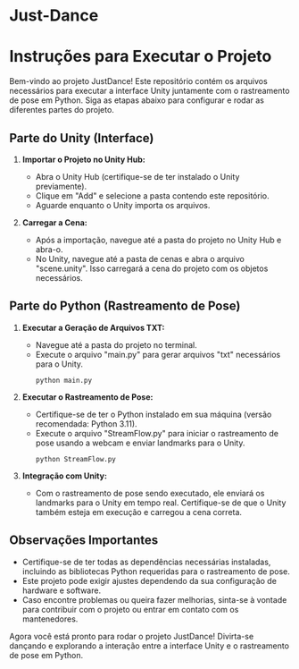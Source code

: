 # Just-Dance

# Instruções para Executar o Projeto

Bem-vindo ao projeto JustDance! Este repositório contém os arquivos necessários para executar a interface Unity juntamente com o rastreamento de pose em Python. Siga as etapas abaixo para configurar e rodar as diferentes partes do projeto.

## Parte do Unity (Interface)

1. **Importar o Projeto no Unity Hub:**
   - Abra o Unity Hub (certifique-se de ter instalado o Unity previamente).
   - Clique em "Add" e selecione a pasta contendo este repositório.
   - Aguarde enquanto o Unity importa os arquivos.

2. **Carregar a Cena:**
   - Após a importação, navegue até a pasta do projeto no Unity Hub e abra-o.
   - No Unity, navegue até a pasta de cenas e abra o arquivo "scene.unity". Isso carregará a cena do projeto com os objetos necessários.

## Parte do Python (Rastreamento de Pose)

1. **Executar a Geração de Arquivos TXT:**
   - Navegue até a pasta do projeto no terminal.
   - Execute o arquivo "main.py" para gerar arquivos "txt" necessários para o Unity.
     ```
     python main.py
     ```

2. **Executar o Rastreamento de Pose:**
   - Certifique-se de ter o Python instalado em sua máquina (versão recomendada: Python 3.11).
   - Execute o arquivo "StreamFlow.py" para iniciar o rastreamento de pose usando a webcam e enviar landmarks para o Unity.
     ```
     python StreamFlow.py
     ```

3. **Integração com Unity:**
   - Com o rastreamento de pose sendo executado, ele enviará os landmarks para o Unity em tempo real. Certifique-se de que o Unity também esteja em execução e carregou a cena correta.

## Observações Importantes

- Certifique-se de ter todas as dependências necessárias instaladas, incluindo as bibliotecas Python requeridas para o rastreamento de pose.
- Este projeto pode exigir ajustes dependendo da sua configuração de hardware e software.
- Caso encontre problemas ou queira fazer melhorias, sinta-se à vontade para contribuir com o projeto ou entrar em contato com os mantenedores.

Agora você está pronto para rodar o projeto JustDance! Divirta-se dançando e explorando a interação entre a interface Unity e o rastreamento de pose em Python.
